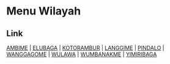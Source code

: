 # Menu Wilayah

## Link

[AMBIME](https://github.com/gigit-pemilu/pemilu-2024-95-papua-pegunungan/tree/main/pilpres/hitung-suara/sub/95-papua-pegunungan/sub/07-lanny-jaya/sub/36-nikogwe/sub/2006-ambime)
 | 
[ELUBAGA](https://github.com/gigit-pemilu/pemilu-2024-95-papua-pegunungan/tree/main/pilpres/hitung-suara/sub/95-papua-pegunungan/sub/07-lanny-jaya/sub/36-nikogwe/sub/2009-elubaga)
 | 
[KOTORAMBUR](https://github.com/gigit-pemilu/pemilu-2024-95-papua-pegunungan/tree/main/pilpres/hitung-suara/sub/95-papua-pegunungan/sub/07-lanny-jaya/sub/36-nikogwe/sub/2005-kotorambur)
 | 
[LANGGIME](https://github.com/gigit-pemilu/pemilu-2024-95-papua-pegunungan/tree/main/pilpres/hitung-suara/sub/95-papua-pegunungan/sub/07-lanny-jaya/sub/36-nikogwe/sub/2002-langgime)
 | 
[PINDALO](https://github.com/gigit-pemilu/pemilu-2024-95-papua-pegunungan/tree/main/pilpres/hitung-suara/sub/95-papua-pegunungan/sub/07-lanny-jaya/sub/36-nikogwe/sub/2004-pindalo)
 | 
[WANGGAGOME](https://github.com/gigit-pemilu/pemilu-2024-95-papua-pegunungan/tree/main/pilpres/hitung-suara/sub/95-papua-pegunungan/sub/07-lanny-jaya/sub/36-nikogwe/sub/2001-wanggagome)
 | 
[WULAWA](https://github.com/gigit-pemilu/pemilu-2024-95-papua-pegunungan/tree/main/pilpres/hitung-suara/sub/95-papua-pegunungan/sub/07-lanny-jaya/sub/36-nikogwe/sub/2003-wulawa)
 | 
[WUMBANAKME](https://github.com/gigit-pemilu/pemilu-2024-95-papua-pegunungan/tree/main/pilpres/hitung-suara/sub/95-papua-pegunungan/sub/07-lanny-jaya/sub/36-nikogwe/sub/2007-wumbanakme)
 | 
[YIMIRIBAGA](https://github.com/gigit-pemilu/pemilu-2024-95-papua-pegunungan/tree/main/pilpres/hitung-suara/sub/95-papua-pegunungan/sub/07-lanny-jaya/sub/36-nikogwe/sub/2008-yimiribaga)

